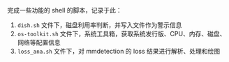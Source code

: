 完成一些功能的 shell 的脚本，记录于此：

1. `dish.sh` 文件下，磁盘利用率判断，并写入文件作为警示信息
2. `os-toolkit.sh` 文件下，系统工具箱，获取系统发行版、CPU、内存、磁盘、网络等配置信息
3. `loss_ana.sh` 文件下，对 mmdetection 的 loss 结果进行解析、处理和绘图
